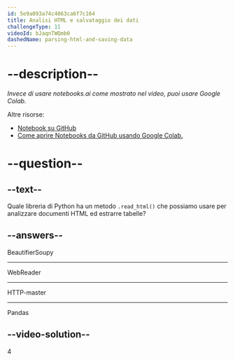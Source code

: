 ```yaml
---
id: 5e9a093a74c4063ca6f7c164
title: Analisi HTML e salvataggio dei dati
challengeType: 11
videoId: bJaqnTWQmb0
dashedName: parsing-html-and-saving-data
---
```


# --description--

*Invece di usare notebooks.ai come mostrato nel video, puoi usare Google Colab.*

Altre risorse:

-   [Notebook su GitHub](https://github.com/ine-rmotr-curriculum/RDP-Reading-Data-with-Python-and-Pandas/tree/master/unit-1-reading-data-with-python-and-pandas/lesson-17-reading-html-tables/files)
-   [Come aprire Notebooks da GitHub usando Google Colab.](https://colab.research.google.com/github/googlecolab/colabtools/blob/master/notebooks/colab-github-demo.ipynb)

# --question--

## --text--

Quale libreria di Python ha un metodo `.read_html()` che possiamo usare per analizzare documenti HTML ed estrarre tabelle?

## --answers--

BeautifierSoupy

---

WebReader

---

HTTP-master

---

Pandas

## --video-solution--

4

